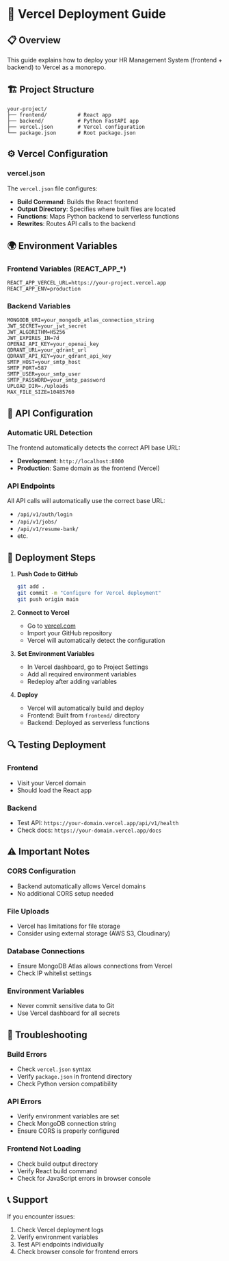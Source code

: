 # 🚀 Vercel Deployment Guide

## 📋 Overview
This guide explains how to deploy your HR Management System (frontend + backend) to Vercel as a monorepo.

## 🏗️ Project Structure
```
your-project/
├── frontend/          # React app
├── backend/           # Python FastAPI app
├── vercel.json        # Vercel configuration
└── package.json       # Root package.json
```

## ⚙️ Vercel Configuration

### vercel.json
The `vercel.json` file configures:
- **Build Command**: Builds the React frontend
- **Output Directory**: Specifies where built files are located
- **Functions**: Maps Python backend to serverless functions
- **Rewrites**: Routes API calls to the backend

## 🌍 Environment Variables

### Frontend Variables (REACT_APP_*)
```
REACT_APP_VERCEL_URL=https://your-project.vercel.app
REACT_APP_ENV=production
```

### Backend Variables
```
MONGODB_URI=your_mongodb_atlas_connection_string
JWT_SECRET=your_jwt_secret
JWT_ALGORITHM=HS256
JWT_EXPIRES_IN=7d
OPENAI_API_KEY=your_openai_key
QDRANT_URL=your_qdrant_url
QDRANT_API_KEY=your_qdrant_api_key
SMTP_HOST=your_smtp_host
SMTP_PORT=587
SMTP_USER=your_smtp_user
SMTP_PASSWORD=your_smtp_password
UPLOAD_DIR=./uploads
MAX_FILE_SIZE=10485760
```

## 🔧 API Configuration

### Automatic URL Detection
The frontend automatically detects the correct API base URL:
- **Development**: `http://localhost:8000`
- **Production**: Same domain as the frontend (Vercel)

### API Endpoints
All API calls will automatically use the correct base URL:
- `/api/v1/auth/login`
- `/api/v1/jobs/`
- `/api/v1/resume-bank/`
- etc.

## 📱 Deployment Steps

1. **Push Code to GitHub**
   ```bash
   git add .
   git commit -m "Configure for Vercel deployment"
   git push origin main
   ```

2. **Connect to Vercel**
   - Go to [vercel.com](https://vercel.com)
   - Import your GitHub repository
   - Vercel will automatically detect the configuration

3. **Set Environment Variables**
   - In Vercel dashboard, go to Project Settings
   - Add all required environment variables
   - Redeploy after adding variables

4. **Deploy**
   - Vercel will automatically build and deploy
   - Frontend: Built from `frontend/` directory
   - Backend: Deployed as serverless functions

## 🔍 Testing Deployment

### Frontend
- Visit your Vercel domain
- Should load the React app

### Backend
- Test API: `https://your-domain.vercel.app/api/v1/health`
- Check docs: `https://your-domain.vercel.app/docs`

## ⚠️ Important Notes

### CORS Configuration
- Backend automatically allows Vercel domains
- No additional CORS setup needed

### File Uploads
- Vercel has limitations for file storage
- Consider using external storage (AWS S3, Cloudinary)

### Database Connections
- Ensure MongoDB Atlas allows connections from Vercel
- Check IP whitelist settings

### Environment Variables
- Never commit sensitive data to Git
- Use Vercel dashboard for all secrets

## 🐛 Troubleshooting

### Build Errors
- Check `vercel.json` syntax
- Verify `package.json` in frontend directory
- Check Python version compatibility

### API Errors
- Verify environment variables are set
- Check MongoDB connection string
- Ensure CORS is properly configured

### Frontend Not Loading
- Check build output directory
- Verify React build command
- Check for JavaScript errors in browser console

## 📞 Support
If you encounter issues:
1. Check Vercel deployment logs
2. Verify environment variables
3. Test API endpoints individually
4. Check browser console for frontend errors
